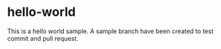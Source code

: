 # hello-world
This is a hello world sample.
A sample branch have been created to test commit and pull request.
